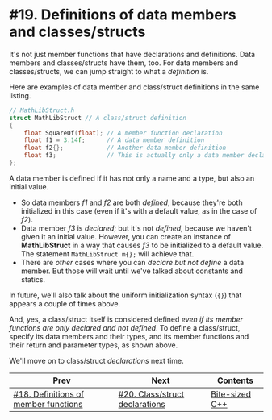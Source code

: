 # #19. Definitions of data members and classes/structs

It's not just member functions that have declarations and definitions. Data members and classes/structs have them, too. For data members and classes/structs, we can jump straight to what a *definition* is.

Here are examples of data member and class/struct definitions in the same listing.

```cpp
// MathLibStruct.h
struct MathLibStruct // A class/struct definition
{
    float SquareOf(float); // A member function declaration
    float f1 = 3.14f;      // A data member definition
    float f2{};            // Another data member definition
    float f3;              // This is actually only a data member declaration
};
```

A data member is defined if it has not only a name and a type, but also an initial value.

* So data members *f1* and *f2* are both *defined*, because they're both initialized in this case (even if it's with a default value, as in the case of *f2*).
* Data member *f3* is *declared*; but it's not *defined*, because we haven't given it an initial value. However, you can create an instance of **MathLibStruct** in a way that causes *f3* to be initialized to a default value. The statement `MathLibStruct m{};` will achieve that.
* There are *other* cases where you can *declare but not define* a data member. But those will wait until we've talked about constants and statics.

In future, we'll also talk about the uniform initialization syntax (`{}`) that appears a couple of times above.

And, yes, a class/struct itself is considered defined *even if its member functions are only declared and not defined*. To define a class/struct, specify its data members and their types, and its member functions and their return and parameter types, as shown above.

We'll move on to class/struct *declarations* next time.

|Prev|Next|Contents|
|-|-|-|
|[#18. Definitions of member functions](018.md)|[#20. Class/struct declarations](020.md)|[Bite-sized C++](../README.md)|
